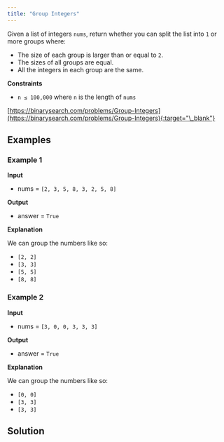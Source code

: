 ```yaml
---
title: "Group Integers"
---
```


Given a list of integers `nums`, return whether you can split the list into `1` or more groups where:

- The size of each group is larger than or equal to `2`.
- The sizes of all groups are equal.
- All the integers in each group are the same.

**Constraints**

- `n ≤ 100,000` where `n` is the length of `nums`

[https://binarysearch.com/problems/Group-Integers](https://binarysearch.com/problems/Group-Integers){:target="\_blank"}

## Examples

### Example 1

**Input**

- nums = `[2, 3, 5, 8, 3, 2, 5, 8]`

**Output**

- answer = `True`

**Explanation**

We can group the numbers like so:

- `[2, 2]`
- `[3, 3]`
- `[5, 5]`
- `[8, 8]`

### Example 2

**Input**

- nums = `[3, 0, 0, 3, 3, 3]`

**Output**

- answer = `True`

**Explanation**

We can group the numbers like so:

- `[0, 0]`
- `[3, 3]`
- `[3, 3]`

## Solution

<script src="https://gist.github.com/yaeba/16da7be5123724fcf6eccc25581cef5a.js?file=Group-Integers.py"></script>
